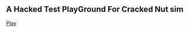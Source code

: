 ## A Hacked Test PlayGround For Cracked Nut sim



[Play](https://unblocked-games-deployment.github.io/nutsimulator.github.io/index.html)
